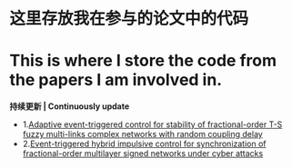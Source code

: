# 这里存放我在参与的论文中的代码

# This is where I store the code from the papers I am involved in.

**持续更新 | Continuously update**


+ 1.[Adaptive event-triggered control for stability of fractional-order T-S fuzzy  multi-links complex networks with random coupling delay](https://www.sciencedirect.com/science/article/pii/S096007792300975X)
+ 2.[Event-triggered hybrid impulsive control for synchronization of fractional-order multilayer signed networks under cyber attacks](https://www.sciencedirect.com/science/article/abs/pii/S0893608024000406)

